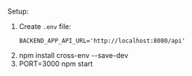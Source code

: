 Setup:
1. Create `.env` file:
    ```
    BACKEND_APP_API_URL='http://localhost:8080/api'
    ```
2. npm install cross-env --save-dev
3. PORT=3000 npm start
